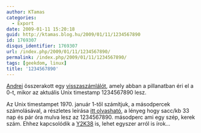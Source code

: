 ```yaml
---
author: KTamas
categories:
  - Export
date: 2009-01-11 15:20:18
guid: http://ktamas.blog.hu/2009/01/11/1234567890
id: 1769307
disqus_identifier: 1769307
url: /index.php/2009/01/11/1234567890/
permalink: /index.php/2009/01/11/1234567890/
tags: [geekdom, linux]
title: '1234567890'
---
```


<a href="http://turulcsirip.hu/user/andreisen/" target="_blank">Andrei</a> összerakott egy <a href="http://cntdwn.eu/" target="_blank">visszaszámlálót</a>, amely abban a pillanatban éri el a 0-t, mikor az aktuális Unix timestamp 1234567890 lesz. 

Az Unix timestampet 1970. január 1-től számítjuk, a másodpercek számolásával, a részletes leírása <a href="http://en.wikipedia.org/wiki/Unix_time" target="_blank">itt olvasható</a>, a lényeg hogy sacc/kb 33 nap és pár óra mulva lesz az 1234567890. másodperc ami egy szép, kerek szám. Ehhez kapcsolódik a <a href="http://en.wikipedia.org/wiki/Year_2038_problem" target="_blank">Y2K38</a> is, lehet egyszer arról is írok&#8230;
